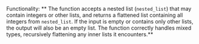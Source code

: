 Functionality: ** The function accepts a nested list (`nested_list`) that may contain integers or other lists, and returns a flattened list containing all integers from `nested_list`. If the input is empty or contains only other lists, the output will also be an empty list. The function correctly handles mixed types, recursively flattening any inner lists it encounters.**